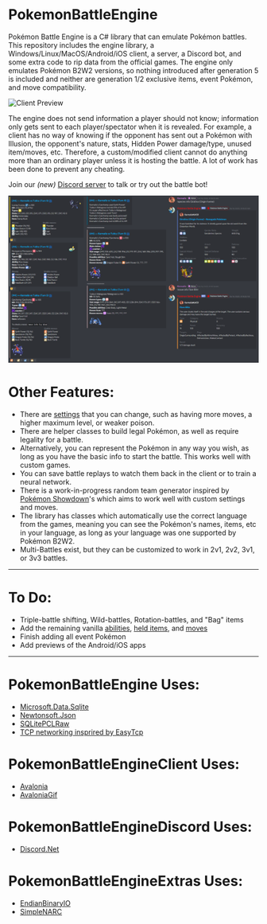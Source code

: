 # PokemonBattleEngine

Pokémon Battle Engine is a C# library that can emulate Pokémon battles.
This repository includes the engine library, a Windows/Linux/MacOS/Android/iOS client, a server, a Discord bot, and some extra code to rip data from the official games.
The engine only emulates Pokémon B2W2 versions, so nothing introduced after generation 5 is included and neither are generation 1/2 exclusive items, event Pokémon, and move compatibility.

![Client Preview](Client%20Preview.gif)

The engine does not send information a player should not know; information only gets sent to each player/spectator when it is revealed.
For example, a client has no way of knowing if the opponent has sent out a Pokémon with Illusion, the opponent's nature, stats, Hidden Power damage/type, unused item/moves, etc.
Therefore, a custom/modified client cannot do anything more than an ordinary player unless it is hosting the battle. A lot of work has been done to prevent any cheating.

Join our _(new)_ [Discord server](https://discord.gg/Z4Mn9qX) to talk or try out the battle bot!

![Discord Preview](Discord%20Preview.png)

# Other Features:
* There are [settings](PokemonBattleEngine/Data/Settings.cs) that you can change, such as having more moves, a higher maximum level, or weaker poison.
* There are helper classes to build legal Pokémon, as well as require legality for a battle.
* Alternatively, you can represent the Pokémon in any way you wish, as long as you have the basic info to start the battle. This works well with custom games.
* You can save battle replays to watch them back in the client or to train a neural network.
* There is a work-in-progress random team generator inspired by [Pokémon Showdown](https://github.com/smogon/pokemon-showdown)'s which aims to work well with custom settings and moves.
* The library has classes which automatically use the correct language from the games, meaning you can see the Pokémon's names, items, etc in your language, as long as your language was one supported by Pokémon B2W2.
* Multi-Battles exist, but they can be customized to work in 2v1, 2v2, 3v1, or 3v3 battles.

----
# To Do:
* Triple-battle shifting, Wild-battles, Rotation-battles, and "Bag" items
* Add the remaining vanilla [abilities](To%20Do%20Abilities.txt), [held items](To%20Do%20Items.txt), and [moves](To%20Do%20Moves.txt)
* Finish adding all event Pokémon
* Add previews of the Android/iOS apps

----
# PokemonBattleEngine Uses:
* [Microsoft.Data.Sqlite](https://docs.microsoft.com/en-us/ef/core)
* [Newtonsoft.Json](https://github.com/JamesNK/Newtonsoft.Json)
* [SQLitePCLRaw](https://github.com/ericsink/SQLitePCL.raw)
* [TCP networking insprired by EasyTcp](https://github.com/Job79/EasyTcp)

# PokemonBattleEngineClient Uses:
* [Avalonia](https://github.com/AvaloniaUI/Avalonia)
* [AvaloniaGif](https://github.com/jmacato/AvaloniaGif)

# PokemonBattleEngineDiscord Uses:
* [Discord.Net](https://github.com/RogueException/Discord.Net)

# PokemonBattleEngineExtras Uses:
* [EndianBinaryIO](https://github.com/Kermalis/EndianBinaryIO)
* [SimpleNARC](https://github.com/Kermalis/SimpleNARC)